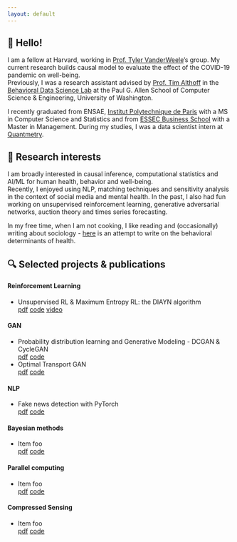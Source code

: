 ```yaml
---
layout: default
---
```


## 👋 Hello!

I am a fellow at Harvard, working in [Prof. Tyler VanderWeele](https://www.hsph.harvard.edu/tyler-vanderweele/)’s group. My current research builds causal model to evaluate the effect of the COVID-19 pandemic on well-being.    
Previously, I was a research assistant advised by [Prof. Tim Althoff](http://timalthoff.de/) in the [Behavioral Data Science Lab](https://behavioral-data.github.io/) at the Paul G. Allen School of Computer Science & Engineering, University of Washington.      

I recently graduated from ENSAE, [Institut Polytechnique de Paris](https://www.ip-paris.fr/en) with a MS in Computer Science and Statistics and from [ESSEC Business School](https://www.essec.edu/en/) with a Master in Management. During my studies, I was a data scientist intern at [Quantmetry](https://www.quantmetry.com/).

## 👀 Research interests

I am broadly interested in causal inference, computational statistics and AI/ML for human health, behavior and well-being.   
Recently, I enjoyed using NLP, matching techniques and sensitivity analysis in the context of social media and mental health. In the past, I also had fun working on unsupervised reinforcement learning, generative adversarial networks, auction theory and times series forecasting.

In my free time, when I am not cooking, I like reading and (occasionally) writing about sociology - [here]() is an attempt to write on the behavioral determinants of health.

## 🔍 Selected projects & publications

#### Reinforcement Learning
*   Unsupervised RL & Maximum Entropy RL: the DIAYN algorithm          
    <a href="/assets/papers/rl_final_deshayes_dulcy.pdf" target="_blank"><i class="fa fa-file-pdf-o [&#xf1c1;]"></i> pdf</a>   <a href="https://github.com/remydeshayes/RL_DIAYN.git"><i class="fa fa-github"></i> code</a> <a href=""><i class="fa fa-youtube [f167]"></i> video</a>
    
#### GAN 
*   Probability distribution learning and Generative Modeling - DCGAN & CycleGAN            
    <a href=""><i class="fa fa-file-pdf-o [&#xf1c1;]"></i> pdf</a>   <a href=""><i class="fa fa-github"></i> code</a>
*   Optimal Transport GAN           
    <a href=""><i class="fa fa-file-pdf-o [&#xf1c1;]"></i> pdf</a>   <a href=""><i class="fa fa-github"></i> code</a>

#### NLP
*   Fake news detection with PyTorch      
    <a href=""><i class="fa fa-file-pdf-o [&#xf1c1;]"></i> pdf</a>   <a href=""><i class="fa fa-github"></i> code</a>

#### Bayesian methods
*   Item foo      
    <a href=""><i class="fa fa-file-pdf-o [&#xf1c1;]"></i> pdf</a>   <a href=""><i class="fa fa-github"></i> code</a>

#### Parallel computing
*   Item foo       
    <a href=""><i class="fa fa-file-pdf-o [&#xf1c1;]"></i> pdf</a>   <a href=""><i class="fa fa-github"></i> code</a>

#### Compressed Sensing 
*   Item foo        
    <a href=""><i class="fa fa-file-pdf-o [&#xf1c1;]"></i> pdf</a>   <a href=""><i class="fa fa-github"></i> code</a>
